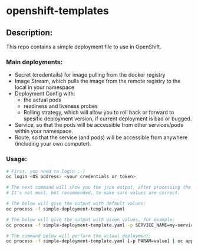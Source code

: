 # openshift-templates

## Description:

This repo contains a simple deployment file to use in OpenShift.

### Main deployments:
* Secret (credentails) for image pulling from the docker registry
* Image Stream, which pulls the image from the remote registry to the local in your namespace
* Deployment Config with:
  * the actual pods
  * readiness and liveness probes
  * Rolling strategy, which will allow you to roll back or forward to spesific deployment version, if current deployment is bad or bugged.
* Service, so that the pods will be accessible from other services/pods within your namespace.
* Route, so that the service (and pods) will be accessible from anywhere (including your own computer).

### Usage:
```bash
# First, you need to login ;-)
oc login <OS address> <your credentials or token>

# The next command will show you the json output, after processing the parameters,
# It's not must, but recommended, to make sure values are correct.

# The below will give the output with default values:
oc process -f simple-deployment-template.yaml

# The below will give the output with given values, for example:
oc process -f simple-deployment-template.yaml -p SERVICE_NAME=my-servicename -p IMAGE_TAG=some-image-tag

# The command below will perform the actual deployment:
oc process -f simple-deployment-template.yaml [-p PARAM=value] | oc apply -f -
```
